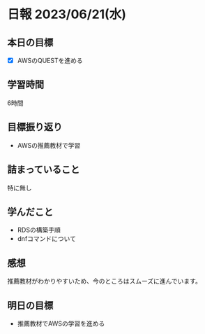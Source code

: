 # 日報 2023/06/21(水)

## 本日の目標
- [x] AWSのQUESTを進める

## 学習時間
6時間

## 目標振り返り
- AWSの推薦教材で学習

## 詰まっていること
特に無し

## 学んだこと
- RDSの構築手順
- dnfコマンドについて

## 感想
推薦教材がわかりやすいため、今のところはスムーズに進んでいます。

## 明日の目標
- 推薦教材でAWSの学習を進める
